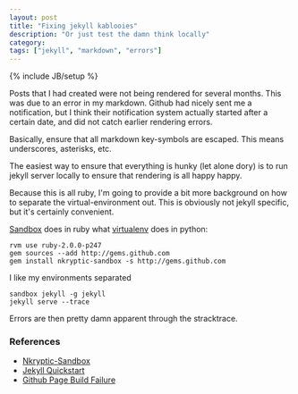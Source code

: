 ```yaml
---
layout: post
title: "Fixing jekyll kablooies"
description: "Or just test the damn think locally"
category: 
tags: ["jekyll", "markdown", "errors"]
---
```

{% include JB/setup %}

Posts that I had created were not being rendered for several months. This was due to an error in my markdown. Github had nicely sent me a notification, but I think their notification system actually started after a certain date, and did not catch earlier rendering errors.

Basically, ensure that all markdown key-symbols are escaped. This means underscores, asterisks, etc.

The easiest way to ensure that everything is hunky (let alone dory) is to run jekyll server locally to ensure that rendering is all happy happy.

Because this is all ruby, I'm going to provide a bit more background on how to separate the virtual-environment out. This is obviously not jekyll specific, but it's certainly convenient.

[Sandbox](https://github.com/nkryptic/sandbox) does in ruby what [virtualenv](http://www.virtualenv.org/en/latest/) does in python:

    rvm use ruby-2.0.0-p247
    gem sources --add http://gems.github.com
    gem install nkryptic-sandbox -s http://gems.github.com

I like my environments separated

    sandbox jekyll -g jekyll
    jekyll serve --trace
    
Errors are then pretty damn apparent through the stracktrace.

### References

* [Nkryptic-Sandbox](https://github.com/nkryptic/sandbox/tree/master)
* [Jekyll Quickstart](http://jekyllbootstrap.com/usage/jekyll-quick-start.html)
* [Github Page Build Failure](http://hokietux.net/blog/blog/2013/04/28/github-pages-page-build-failure/)
